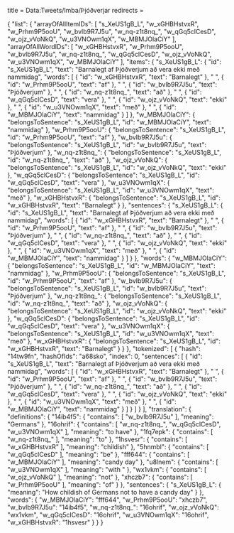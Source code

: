 title = Data:Tweets/Imba/Þjóðverjar
redirects =
>>>>

{
    "list": {
        "arrayOfAllItemIDs": [
            "s_XeUS1gB_L",
            "w_xGHBHstvxR",
            "w_Prhm9P5ooU",
            "w_bvlb9R7J5u",
            "w_nq-z1t8nq_",
            "w_qGq5clCesD",
            "w_ojz_vVoNkQ",
            "w_u3VNOwm1qX",
            "w_MBMJOlaCiY"
        ],
        "arrayOfAllWordIDs": [
            "w_xGHBHstvxR",
            "w_Prhm9P5ooU",
            "w_bvlb9R7J5u",
            "w_nq-z1t8nq_",
            "w_qGq5clCesD",
            "w_ojz_vVoNkQ",
            "w_u3VNOwm1qX",
            "w_MBMJOlaCiY"
        ],
        "items": {
            "s_XeUS1gB_L": {
                "id": "s_XeUS1gB_L",
                "text": "Barnalegt af Þjóðverjum að vera ekki með nammidag",
                "words": [
                    {
                        "id": "w_xGHBHstvxR",
                        "text": "Barnalegt"
                    },
                    " ",
                    {
                        "id": "w_Prhm9P5ooU",
                        "text": "af"
                    },
                    " ",
                    {
                        "id": "w_bvlb9R7J5u",
                        "text": "Þjóðverjum"
                    },
                    " ",
                    {
                        "id": "w_nq-z1t8nq_",
                        "text": "að"
                    },
                    " ",
                    {
                        "id": "w_qGq5clCesD",
                        "text": "vera"
                    },
                    " ",
                    {
                        "id": "w_ojz_vVoNkQ",
                        "text": "ekki"
                    },
                    " ",
                    {
                        "id": "w_u3VNOwm1qX",
                        "text": "með"
                    },
                    " ",
                    {
                        "id": "w_MBMJOlaCiY",
                        "text": "nammidag"
                    }
                ]
            },
            "w_MBMJOlaCiY": {
                "belongsToSentence": "s_XeUS1gB_L",
                "id": "w_MBMJOlaCiY",
                "text": "nammidag"
            },
            "w_Prhm9P5ooU": {
                "belongsToSentence": "s_XeUS1gB_L",
                "id": "w_Prhm9P5ooU",
                "text": "af"
            },
            "w_bvlb9R7J5u": {
                "belongsToSentence": "s_XeUS1gB_L",
                "id": "w_bvlb9R7J5u",
                "text": "Þjóðverjum"
            },
            "w_nq-z1t8nq_": {
                "belongsToSentence": "s_XeUS1gB_L",
                "id": "w_nq-z1t8nq_",
                "text": "að"
            },
            "w_ojz_vVoNkQ": {
                "belongsToSentence": "s_XeUS1gB_L",
                "id": "w_ojz_vVoNkQ",
                "text": "ekki"
            },
            "w_qGq5clCesD": {
                "belongsToSentence": "s_XeUS1gB_L",
                "id": "w_qGq5clCesD",
                "text": "vera"
            },
            "w_u3VNOwm1qX": {
                "belongsToSentence": "s_XeUS1gB_L",
                "id": "w_u3VNOwm1qX",
                "text": "með"
            },
            "w_xGHBHstvxR": {
                "belongsToSentence": "s_XeUS1gB_L",
                "id": "w_xGHBHstvxR",
                "text": "Barnalegt"
            }
        },
        "sentences": {
            "s_XeUS1gB_L": {
                "id": "s_XeUS1gB_L",
                "text": "Barnalegt af Þjóðverjum að vera ekki með nammidag",
                "words": [
                    {
                        "id": "w_xGHBHstvxR",
                        "text": "Barnalegt"
                    },
                    " ",
                    {
                        "id": "w_Prhm9P5ooU",
                        "text": "af"
                    },
                    " ",
                    {
                        "id": "w_bvlb9R7J5u",
                        "text": "Þjóðverjum"
                    },
                    " ",
                    {
                        "id": "w_nq-z1t8nq_",
                        "text": "að"
                    },
                    " ",
                    {
                        "id": "w_qGq5clCesD",
                        "text": "vera"
                    },
                    " ",
                    {
                        "id": "w_ojz_vVoNkQ",
                        "text": "ekki"
                    },
                    " ",
                    {
                        "id": "w_u3VNOwm1qX",
                        "text": "með"
                    },
                    " ",
                    {
                        "id": "w_MBMJOlaCiY",
                        "text": "nammidag"
                    }
                ]
            }
        },
        "words": {
            "w_MBMJOlaCiY": {
                "belongsToSentence": "s_XeUS1gB_L",
                "id": "w_MBMJOlaCiY",
                "text": "nammidag"
            },
            "w_Prhm9P5ooU": {
                "belongsToSentence": "s_XeUS1gB_L",
                "id": "w_Prhm9P5ooU",
                "text": "af"
            },
            "w_bvlb9R7J5u": {
                "belongsToSentence": "s_XeUS1gB_L",
                "id": "w_bvlb9R7J5u",
                "text": "Þjóðverjum"
            },
            "w_nq-z1t8nq_": {
                "belongsToSentence": "s_XeUS1gB_L",
                "id": "w_nq-z1t8nq_",
                "text": "að"
            },
            "w_ojz_vVoNkQ": {
                "belongsToSentence": "s_XeUS1gB_L",
                "id": "w_ojz_vVoNkQ",
                "text": "ekki"
            },
            "w_qGq5clCesD": {
                "belongsToSentence": "s_XeUS1gB_L",
                "id": "w_qGq5clCesD",
                "text": "vera"
            },
            "w_u3VNOwm1qX": {
                "belongsToSentence": "s_XeUS1gB_L",
                "id": "w_u3VNOwm1qX",
                "text": "með"
            },
            "w_xGHBHstvxR": {
                "belongsToSentence": "s_XeUS1gB_L",
                "id": "w_xGHBHstvxR",
                "text": "Barnalegt"
            }
        }
    },
    "tokenized": [
        {
            "hash": "14tw9fn",
            "hashOfIds": "a68sko",
            "index": 0,
            "sentences": [
                {
                    "id": "s_XeUS1gB_L",
                    "text": "Barnalegt af Þjóðverjum að vera ekki með nammidag",
                    "words": [
                        {
                            "id": "w_xGHBHstvxR",
                            "text": "Barnalegt"
                        },
                        " ",
                        {
                            "id": "w_Prhm9P5ooU",
                            "text": "af"
                        },
                        " ",
                        {
                            "id": "w_bvlb9R7J5u",
                            "text": "Þjóðverjum"
                        },
                        " ",
                        {
                            "id": "w_nq-z1t8nq_",
                            "text": "að"
                        },
                        " ",
                        {
                            "id": "w_qGq5clCesD",
                            "text": "vera"
                        },
                        " ",
                        {
                            "id": "w_ojz_vVoNkQ",
                            "text": "ekki"
                        },
                        " ",
                        {
                            "id": "w_u3VNOwm1qX",
                            "text": "með"
                        },
                        " ",
                        {
                            "id": "w_MBMJOlaCiY",
                            "text": "nammidag"
                        }
                    ]
                }
            ]
        }
    ],
    "translation": {
        "definitions": {
            "14ib4f5": {
                "contains": [
                    "w_bvlb9R7J5u"
                ],
                "meaning": "Germans"
            },
            "16ohrif": {
                "contains": [
                    "w_nq-z1t8nq_",
                    "w_qGq5clCesD",
                    "w_u3VNOwm1qX"
                ],
                "meaning": "to have"
            },
            "1fq7epk": {
                "contains": [
                    "w_nq-z1t8nq_"
                ],
                "meaning": "to"
            },
            "1hsvesr": {
                "contains": [
                    "w_xGHBHstvxR"
                ],
                "meaning": "childish"
            },
            "5hnmbl": {
                "contains": [
                    "w_qGq5clCesD"
                ],
                "meaning": "be"
            },
            "fff644": {
                "contains": [
                    "w_MBMJOlaCiY"
                ],
                "meaning": "candy day"
            },
            "u8lnem": {
                "contains": [
                    "w_u3VNOwm1qX"
                ],
                "meaning": "with "
            },
            "wx1vkm": {
                "contains": [
                    "w_ojz_vVoNkQ"
                ],
                "meaning": "not"
            },
            "xhczb7": {
                "contains": [
                    "w_Prhm9P5ooU"
                ],
                "meaning": "of"
            }
        },
        "sentences": {
            "s_XeUS1gB_L": {
                "meaning": "How childish of Germans not to have a candy day"
            }
        },
        "words": {
            "w_MBMJOlaCiY": "fff644",
            "w_Prhm9P5ooU": "xhczb7",
            "w_bvlb9R7J5u": "14ib4f5",
            "w_nq-z1t8nq_": "16ohrif",
            "w_ojz_vVoNkQ": "wx1vkm",
            "w_qGq5clCesD": "16ohrif",
            "w_u3VNOwm1qX": "16ohrif",
            "w_xGHBHstvxR": "1hsvesr"
        }
    }
}